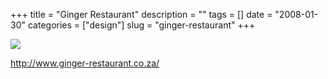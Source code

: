 +++
title = "Ginger Restaurant"
description = ""
tags = []
date = "2008-01-30"
categories = ["design"]
slug = "ginger-restaurant"
+++


 

  <div id="screens-thumbs" class="clearfix">
    <div class="txt-center" id="design-submission"><a href="http://www.ginger-restaurant.co.za/"><img id='bluga-thumbnail-1042' class='bluga-thumbnail large' src='http://media.konigi.com/bluga/
wt47f281d4a3a26_0.jpg'/></a></div>  
  </div>   
<p><a href="http://www.ginger-restaurant.co.za/">http://www.ginger-restaurant.co.za/</a></p>




